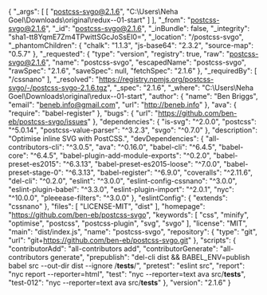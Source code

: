 {
  "_args": [
    [
      "postcss-svgo@2.1.6",
      "C:\\Users\\Neha Goel\\Downloads\\original\\redux--01-start"
    ]
  ],
  "_from": "postcss-svgo@2.1.6",
  "_id": "postcss-svgo@2.1.6",
  "_inBundle": false,
  "_integrity": "sha1-tt8YqmE7Zm4TPwittSGcJoSsEI0=",
  "_location": "/postcss-svgo",
  "_phantomChildren": {
    "chalk": "1.1.3",
    "js-base64": "2.3.2",
    "source-map": "0.5.7"
  },
  "_requested": {
    "type": "version",
    "registry": true,
    "raw": "postcss-svgo@2.1.6",
    "name": "postcss-svgo",
    "escapedName": "postcss-svgo",
    "rawSpec": "2.1.6",
    "saveSpec": null,
    "fetchSpec": "2.1.6"
  },
  "_requiredBy": [
    "/cssnano"
  ],
  "_resolved": "https://registry.npmjs.org/postcss-svgo/-/postcss-svgo-2.1.6.tgz",
  "_spec": "2.1.6",
  "_where": "C:\\Users\\Neha Goel\\Downloads\\original\\redux--01-start",
  "author": {
    "name": "Ben Briggs",
    "email": "beneb.info@gmail.com",
    "url": "http://beneb.info"
  },
  "ava": {
    "require": "babel-register"
  },
  "bugs": {
    "url": "https://github.com/ben-eb/postcss-svgo/issues"
  },
  "dependencies": {
    "is-svg": "^2.0.0",
    "postcss": "^5.0.14",
    "postcss-value-parser": "^3.2.3",
    "svgo": "^0.7.0"
  },
  "description": "Optimise inline SVG with PostCSS.",
  "devDependencies": {
    "all-contributors-cli": "^3.0.5",
    "ava": "^0.16.0",
    "babel-cli": "^6.4.5",
    "babel-core": "^6.4.5",
    "babel-plugin-add-module-exports": "^0.2.0",
    "babel-preset-es2015": "^6.3.13",
    "babel-preset-es2015-loose": "^7.0.0",
    "babel-preset-stage-0": "^6.3.13",
    "babel-register": "^6.9.0",
    "coveralls": "^2.11.6",
    "del-cli": "^0.2.0",
    "eslint": "^3.0.0",
    "eslint-config-cssnano": "^3.0.0",
    "eslint-plugin-babel": "^3.3.0",
    "eslint-plugin-import": "^2.0.1",
    "nyc": "^10.0.0",
    "pleeease-filters": "^3.0.0"
  },
  "eslintConfig": {
    "extends": "cssnano"
  },
  "files": [
    "LICENSE-MIT",
    "dist"
  ],
  "homepage": "https://github.com/ben-eb/postcss-svgo",
  "keywords": [
    "css",
    "minify",
    "optimise",
    "postcss",
    "postcss-plugin",
    "svg",
    "svgo"
  ],
  "license": "MIT",
  "main": "dist/index.js",
  "name": "postcss-svgo",
  "repository": {
    "type": "git",
    "url": "git+https://github.com/ben-eb/postcss-svgo.git"
  },
  "scripts": {
    "contributorAdd": "all-contributors add",
    "contributorGenerate": "all-contributors generate",
    "prepublish": "del-cli dist && BABEL_ENV=publish babel src --out-dir dist --ignore /__tests__/",
    "pretest": "eslint src",
    "report": "nyc report --reporter=html",
    "test": "nyc --reporter=text ava src/__tests__",
    "test-012": "nyc --reporter=text ava src/__tests__"
  },
  "version": "2.1.6"
}
